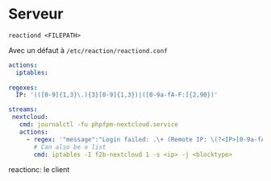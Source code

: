 # Serveur

`reactiond <FILEPATH>`

Avec un défaut à `/etc/reaction/reactiond.conf`

```yaml
actions:
  iptables:
    
regexes:
  IP: '(([0-9]{1,3}\.){3}[0-9]{1,3})|([0-9a-fA-F:]{2,90})'

streams:
 nextcloud:
   cmd: journalctl -fu phpfpm-nextcloud.service
   actions:
     - regex: '"message":"Login failed: .\+ (Remote IP: \(?<IP>[0-9a-fA-F.:]\+\))"'
       # Can also be a list
       cmd: iptables -I f2b-nextcloud 1 -s <ip> -j <blocktype>
```

reactionc: le client
